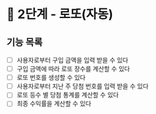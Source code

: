 # 🚀 2단계 - 로또(자동)

## 기능 목록
- [ ]  사용자로부터 구입 금액을 입력 받을 수 있다
- [ ]  구입 금액에 따라 로또 장수를 계산할 수 있다
- [ ]  로또 번호를 생성할 수 있다
- [ ]  사용자로부터 지난 주 당첨 번호를 입력 받을 수 있다
- [ ]  로또 등수 별 당첨 통계를 계산할 수 있다
- [ ]  최종 수익률을 계산할 수 있다